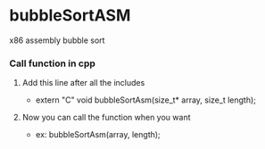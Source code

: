 # bubbleSortASM
x86 assembly bubble sort

### Call function in cpp
1. Add this line after all the includes
   - extern "C" void bubbleSortAsm(size_t* array, size_t length);

2. Now you can call the function when you want 
   - ex: bubbleSortAsm(array, length);
